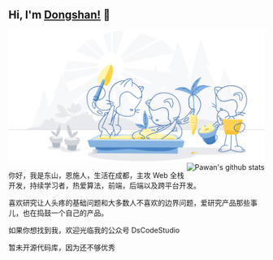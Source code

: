 <!--
 * @Author: DSCode
 * @Date: 2020-10-01 15:18:58
 * @Copyright 2020 DSCode
 * @Open Source License: MIT
 * @LastEditTime: 2020-10-01 18:22:29
 * @FilePath: /DsCodeStudio/README.md
 * @Description: All about me！
-->

## Hi, I'm [Dongshan!](https://github.dscode.top) 👋

<img src="./static/community.svg"/>

<img align="right" src="https://github-readme-stats.vercel.app/api?username=DsCodeStudio&count_private=true&show_icons=true" alt="Pawan's github stats"/>

你好，我是东山，恩施人，生活在成都，主攻 Web 全栈开发，持续学习者，热爱算法，前端，后端以及跨平台开发。

喜欢研究让人头疼的基础问题和大多数人不喜欢的边界问题，爱研究产品那些事儿，也在捣鼓一个自己的产品。

如果你想找到我，欢迎光临我的公众号 DsCodeStudio

暂未开源代码库，因为还不够优秀
